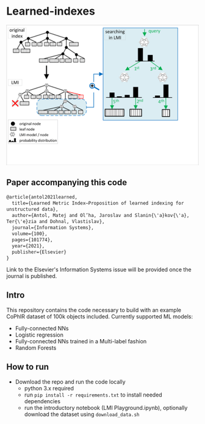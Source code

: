 # Learned-indexes
![abstr](./img/graphical_abstract-1.png)

## Paper accompanying this code
```
@article{antol2021learned,
  title={Learned Metric Index—Proposition of learned indexing for unstructured data},
  author={Antol, Matej and Ol’ha, Jaroslav and Slanin{\'a}kov{\'a}, Ter{\'e}zia and Dohnal, Vlastislav},
  journal={Information Systems},
  volume={100},
  pages={101774},
  year={2021},
  publisher={Elsevier}
}
```
Link to the Elsevier's Information Systems issue will be provided once the journal is published.

## Intro
This repository contains the code necessary to build with an example CoPhIR dataset of 100k objects included.
Currently supported ML models:
- Fully-connected NNs
- Logistic regression
- Fully-connected NNs trained in a Multi-label fashion
- Random Forests

## How to run
- Download the repo and run the code locally
    - python 3.x required
    - run `pip install -r requirements.txt` to install needed dependencies
    - run the introductory notebook (LMI Playground.ipynb), optionally download the dataset using `download_data.sh`